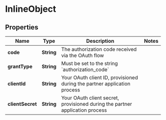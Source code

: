 

# InlineObject

## Properties

Name | Type | Description | Notes
------------ | ------------- | ------------- | -------------
**code** | **String** | The authorization code received via the OAuth flow | 
**grantType** | **String** | Must be set to the string &#x60;authorization_code&#x60; | 
**clientId** | **String** | Your OAuth client ID, provisioned during the partner application process | 
**clientSecret** | **String** | Your OAuth client secret, provisioned during the partner application process | 




